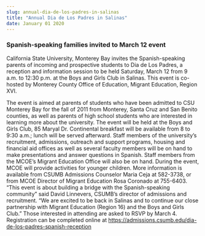 ```yaml
---
slug: annual-dia-de-los-padres-in-salinas
title: "Annual Dia de Los Padres in Salinas"
date: January 01 2020
---
```


 
<h3>Spanish-speaking families invited to March 12 event</h3>
<p>
  California State University, Monterey Bay invites the Spanish-speaking parents
  of incoming and prospective students to Dia de Los Padres, a reception and
  information session to be held Saturday, March 12 from 9 a.m. to 12:30 p.m. at
  the Boys and Girls Club in Salinas. This event is co-hosted by Monterey County
  Office of Education, Migrant Education, Region XVI.
</p>
<p>
  The event is aimed at parents of students who have been admitted to CSU
  Monterey Bay for the fall of 2011 from Monterey, Santa Cruz and San Benito
  counties, as well as parents of high school students who are interested in
  learning more about the university. The event will be held at the Boys and
  Girls Club, 85 Maryal Dr. Continental breakfast will be available from 8 to
  9:30 a.m.; lunch will be served afterward. Staff members of the university’s
  recruitment, admissions, outreach and support programs, housing and financial
  aid offices as well as several faculty members will be on hand to make
  presentations and answer questions in Spanish. Staff members from the MCOE’s
  Migrant Education Office will also be on hand. During the event, MCOE will
  provide activities for younger children. More information is available from
  CSUMB Admissions Counselor Maria Ceja at 582-3738, or from MCOE Director of
  Migrant Education Rosa Coronado at 755-6403. “This event is about building a
  bridge with the Spanish-speaking community” said David Linnevers, CSUMB’s
  director of admissions and recruitment. “We are excited to be back in Salinas
  and to continue our close partnership with Migrant Education (Region 16) and
  the Boys and Girls Club.” Those interested in attending are asked to RSVP by
  March 4. Registration can be completed online at
  <a
    href="https://admissions.csumb.edu/dia-de-los-padres-spanish-reception"
    title="https://admissions.csumb.edu/dia-de-los-padres-spanish-reception"
    >https://admissions.csumb.edu/dia-de-los-padres-spanish-reception</a
  >
</p>
 
